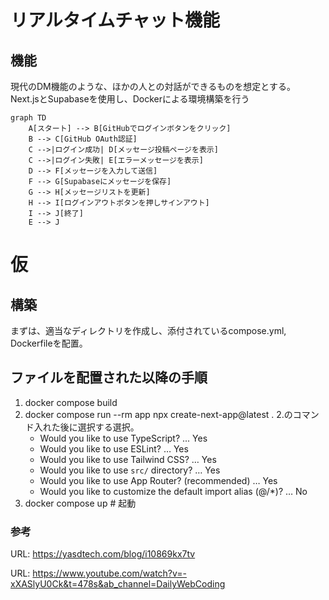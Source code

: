 # リアルタイムチャット機能
## 機能
現代のDM機能のような、ほかの人との対話ができるものを想定とする。
Next.jsとSupabaseを使用し、Dockerによる環境構築を行う

```mermaid
graph TD
    A[スタート] --> B[GitHubでログインボタンをクリック]
    B --> C[GitHub OAuth認証]
    C -->|ログイン成功| D[メッセージ投稿ページを表示]
    C -->|ログイン失敗| E[エラーメッセージを表示]
    D --> F[メッセージを入力して送信]
    F --> G[Supabaseにメッセージを保存]
    G --> H[メッセージリストを更新]
    H --> I[ログインアウトボタンを押しサインアウト]
    I --> J[終了]
    E --> J
````



# 仮
## 構築
まずは、適当なディレクトリを作成し、添付されているcompose.yml, Dockerfileを配置。

## ファイルを配置された以降の手順
1. docker compose build
2. docker compose run --rm app npx create-next-app@latest .
    2.のコマンド入れた後に選択する選択。
    - Would you like to use TypeScript? ... Yes
    - Would you like to use ESLint? … Yes
    - Would you like to use Tailwind CSS? … Yes
    - Would you like to use `src/` directory? … Yes
    - Would you like to use App Router? (recommended) … Yes
    - Would you like to customize the default import alias (@/*)? … No
3. docker compose up  # 起動

### 参考
URL: https://yasdtech.com/blog/i10869kx7tv 

URL: https://www.youtube.com/watch?v=-xXASlyU0Ck&t=478s&ab_channel=DailyWebCoding
